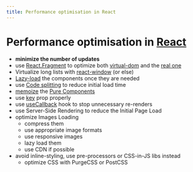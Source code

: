 ```yaml
---
title: Performance optimisation in React
---
```


# Performance optimisation in [React](Knowledge/React/index.md)
- **minimize the number of updates**
- use [React.Fragment](Knowledge/React/React.Fragment.md) to optimize both [virtual-dom](Knowledge/React/virtual-dom.md) and the [real one](Knowledge/WebDev/DOM.md)
- Virtualize long lists with [react-window](Knowledge/React/react-window.md) (or else)
- [Lazy-load](Knowledge/React/React.lazy().md) the components once they are needed
- use [Code splitting](Knowledge/React/Code%20splitting.md) to reduce initial load time
- [memoize](Knowledge/React/useMemo.md) the [Pure Components](Knowledge/React/pure-component.md)
- use [key](Knowledge/React/key.md) prop properly
- use [useCallback](Knowledge/React/useCallback.md) hook to stop unnecessary re-renders 
- use Server-Side Rendering to reduce the Initial Page Load
- optimize Images Loading
	- compress them
	- use appropriate image formats
	- use responsive images
	- lazy load them
	- use CDN if possible
- avoid inline-styling, use pre-processors or CSS-in-JS libs instead
	- optimize CSS with PurgeCSS or PostCSS